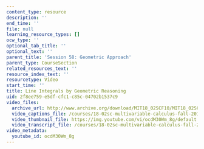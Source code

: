 ```yaml
---
content_type: resource
description: ''
end_time: ''
file: null
learning_resource_types: []
ocw_type: ''
optional_tab_title: ''
optional_text: ''
parent_title: 'Session 58: Geometric Approach'
parent_type: CourseSection
related_resources_text: ''
resource_index_text: ''
resourcetype: Video
start_time: ''
title: Line Integrals by Geometric Reasoning
uid: 2f8ee759-e5df-cfc1-c85c-04702b1537c9
video_files:
  archive_url: http://www.archive.org/download/MIT18_02SCF10/MIT18_02SCF10Rec_41_300k.mp4
  video_captions_file: /courses/18-02sc-multivariable-calculus-fall-2010/78c3f3e68225588e94e090cbf0813073_ocdM30Wm_8g.vtt
  video_thumbnail_file: https://img.youtube.com/vi/ocdM30Wm_8g/default.jpg
  video_transcript_file: /courses/18-02sc-multivariable-calculus-fall-2010/c5bd7773d84e1e28bdcdf616bca12f6d_ocdM30Wm_8g.pdf
video_metadata:
  youtube_id: ocdM30Wm_8g
---
```

